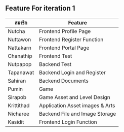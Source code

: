 ## Feature For iteration 1
|สมาชิก|Feature|
|---|---|
|Nutcha|Frontend Profile Page|
|Nuttawon|Frontend Register Function|
|Nattakarn|Frontend Portal Page|
|Chanathip|Frontend Test|
|Nutpapop|Backend Test|
|Tapanawat|Backend Login and Register|
|Sahiran|Backend Documents|
|Pumin|Game|
|Sirapob|Game Asset and Level Design|
|Krittithad|Application Asset images & Arts|
|Nicharee|Backend File and Image Storage|
|Kasidit|Frontend Login Function|

<!-- ## Feature For iteration 2 -->